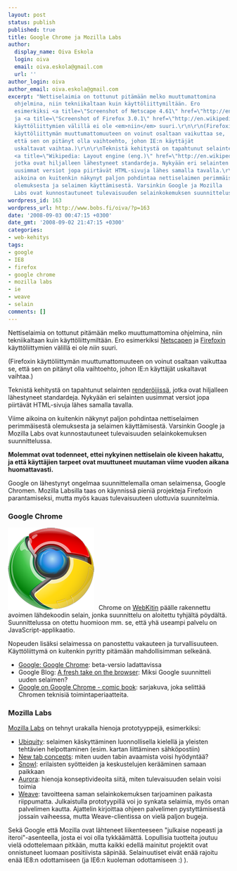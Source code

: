 ```yaml
---
layout: post
status: publish
published: true
title: Google Chrome ja Mozilla Labs
author:
  display_name: Oiva Eskola
  login: oiva
  email: oiva.eskola@gmail.com
  url: ''
author_login: oiva
author_email: oiva.eskola@gmail.com
excerpt: "Nettiselaimia on tottunut pitämään melko muuttumattomina
  ohjelmina, niin tekniikaltaan kuin käyttöliittymiltään. Ero
  esimerkiksi <a title=\"Screenshot of Netscape 4.61\" href=\"http://en.wikipedia.org/wiki/Image:OS2_Netscape_Communicator_4.61.png\">Netscapen</a>
  ja <a title=\"Screenshot of Firefox 3.0.1\" href=\"http://en.wikipedia.org/wiki/Image:Mozilla_Firefox_3.0.1_Fedora_enwiki.png\">Firefoxin</a>
  käyttöliittymien välillä ei ole <em>niin</em> suuri.\r\n\r\n(Firefoxin
  käyttöliittymän muuttumattomuuteen on voinut osaltaan vaikuttaa se,
  että sen on pitänyt olla vaihtoehto, johon IE:n käyttäjät
  uskaltavat vaihtaa.)\r\n\r\nTeknistä kehitystä on tapahtunut selainten
  <a title=\"Wikipedia: Layout engine (eng.)\" href=\"http://en.wikipedia.org/wiki/Layout_engine\">renderöijissä</a>,
  jotka ovat hiljalleen lähestyneet standardeja. Nykyään eri selainten
  uusimmat versiot jopa piirtävät HTML-sivuja lähes samalla tavalla.\r\n\r\nViime
  aikoina on kuitenkin näkynyt paljon pohdintaa nettiselaimen perimmäisestä
  olemuksesta ja selaimen käyttämisestä. Varsinkin Google ja Mozilla
  Labs ovat kunnostautuneet tulevaisuuden selainkokemuksen suunnittelussa.\r\n\r\n"
wordpress_id: 163
wordpress_url: http://www.bobs.fi/oiva/?p=163
date: '2008-09-03 00:47:15 +0300'
date_gmt: '2008-09-02 21:47:15 +0300'
categories:
- web-kehitys
tags:
- google
- IE8
- firefox
- google chrome
- mozilla labs
- ie
- weave
- selain
comments: []
---
```

<p>Nettiselaimia on tottunut pitämään melko muuttumattomina ohjelmina, niin tekniikaltaan kuin käyttöliittymiltään. Ero esimerkiksi <a title="Screenshot of Netscape 4.61" href="http://en.wikipedia.org/wiki/Image:OS2_Netscape_Communicator_4.61.png">Netscapen</a> ja <a title="Screenshot of Firefox 3.0.1" href="http://en.wikipedia.org/wiki/Image:Mozilla_Firefox_3.0.1_Fedora_enwiki.png">Firefoxin</a> käyttöliittymien välillä ei ole <em>niin</em> suuri.</p>
<p>(Firefoxin käyttöliittymän muuttumattomuuteen on voinut osaltaan vaikuttaa se, että sen on pitänyt olla vaihtoehto, johon IE:n käyttäjät uskaltavat vaihtaa.)</p>
<p>Teknistä kehitystä on tapahtunut selainten <a title="Wikipedia: Layout engine (eng.)" href="http://en.wikipedia.org/wiki/Layout_engine">renderöijissä</a>, jotka ovat hiljalleen lähestyneet standardeja. Nykyään eri selainten uusimmat versiot jopa piirtävät HTML-sivuja lähes samalla tavalla.</p>
<p>Viime aikoina on kuitenkin näkynyt paljon pohdintaa nettiselaimen perimmäisestä olemuksesta ja selaimen käyttämisestä. Varsinkin Google ja Mozilla Labs ovat kunnostautuneet tulevaisuuden selainkokemuksen suunnittelussa.</p>
<p><a id="more"></a><a id="more-163"></a></p>
<p><strong>Molemmat ovat todenneet, ettei nykyinen nettiselain ole kiveen hakattu, ja että käyttäjien tarpeet ovat muuttuneet muutaman viime vuoden aikana huomattavasti.</strong></p>
<p>Google on lähestynyt ongelmaa suunnittelemalla oman selaimensa, Google Chromen. Mozilla Labsilla taas on käynnissä pieniä projekteja Firefoxin parantamiseksi, mutta myös kauas tulevaisuuteen ulottuvia suunnitelmia.</p>
<h3>Google Chrome</h3>
<p><img class="size-medium wp-image-178 alignleft" style="margin-right: 10px;" title="google chrome logo" src="/images/2008/09/googlechromelogo.png" alt="" width="196" height="187" />Chrome on <a title="Wikipedia: WebKit (eng.)" href="http://en.wikipedia.org/wiki/Webkit">WebKitin</a> päälle rakennettu avoimen lähdekoodin selain, jonka suunnittelu on aloitettu tyhjältä pöydältä. Suunnittelussa on otettu huomioon mm. se, että yhä useampi palvelu on JavaScript-applikaatio.</p>
<p>Nopeuden lisäksi selaimessa on panostettu vakauteen ja turvallisuuteen. Käyttöliittymä on kuitenkin pyritty pitämään mahdollisimman selkeänä.</p>
<ul>
<li><a href="http://www.google.com/chrome/intl/en/features.html">Google: Google Chrome</a>: beta-versio ladattavissa</li>
<li>Google Blog: <a href="http://googleblog.blogspot.com/2008/09/fresh-take-on-browser.html">A fresh take on the browser</a>: Miksi Google suunnitteli uuden selaimen?</li>
<li><a href="http://blogoscoped.com/google-chrome/">Google on Google Chrome - comic book</a>: sarjakuva, joka selittää Chromen teknisiä toimintaperiaatteita.</li>
</ul>
<h3>Mozilla Labs</h3>
<p><a title="Mozilla Labs blog" href="http://labs.mozilla.com/blog/">Mozilla Labs</a> on tehnyt urakalla hienoja prototyyppejä, esimerkiksi:</p>
<ul>
<li><a title="Mozilla Labs: Introducing Ubiquity" href="http://labs.mozilla.com/2008/08/introducing-ubiquity/">Ubiquity</a>: selaimen käskyttäminen luonnollisella kielellä ja yleisten tehtävien helpottaminen (esim. kartan liittäminen sähköpostiin)</li>
<li><a title="Mozilla Labs: New Tab Concepts" href="http://labs.mozilla.com/2008/08/new-tab-concepts/">New tab concepts</a>: miten uuden tabin avaamista voisi hyödyntää?</li>
<li><a title="Mozilla Labs: Introducing Snowl" href="http://labs.mozilla.com/2008/08/introducing-snowl/">Snowl</a>: erilaisten syötteiden ja keskustelujen kerääminen samaan paikkaan</li>
<li><a title="Adaptive Path: Aurora concept video" href="http://adaptivepath.com/aurora/">Aurora</a>: hienoja konseptivideoita siitä, miten tulevaisuuden selain voisi toimia</li>
<li><a title="Mozilla Labs: Weave" href="http://labs.mozilla.com/projects/weave/">Weave</a>: tavoitteena saman selainkokemuksen tarjoaminen paikasta riippumatta. Julkaistulla prototyypillä voi jo synkata selaimia, myös oman palvelimen kautta. Ajattelin kirjoittaa ohjeen palvelimen pystyttämisestä jossain vaiheessa, mutta Weave-clientissa on vielä paljon bugeja.</li>
</ul>
<p>Sekä Google että Mozilla ovat lähteneet liikenteeseen "julkaise nopeasti ja iteroi"-asenteella, josta ei voi olla tykkäämättä. Lopullisia tuotteita joutuu vielä odottelemaan pitkään, mutta kaikki edellä mainitut projektit ovat onnistuneet luomaan positiivista säpinää. Selainuutiset eivät enää rajoitu enää IE8:n odottamiseen (ja IE6:n kuoleman odottamiseen :) ).</p>
